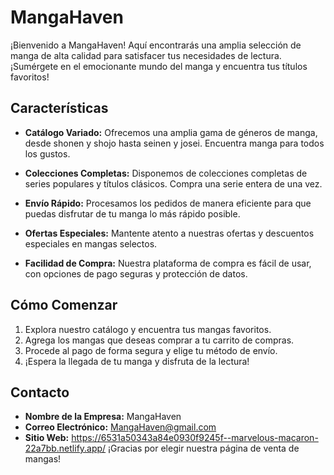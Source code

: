 # MangaHaven

¡Bienvenido a MangaHaven! Aquí encontrarás una amplia selección de manga de alta calidad para satisfacer tus necesidades de lectura. ¡Sumérgete en el emocionante mundo del manga y encuentra tus títulos favoritos!

## Características

- **Catálogo Variado:** Ofrecemos una amplia gama de géneros de manga, desde shonen y shojo hasta seinen y josei. Encuentra manga para todos los gustos.

- **Colecciones Completas:** Disponemos de colecciones completas de series populares y títulos clásicos. Compra una serie entera de una vez.

- **Envío Rápido:** Procesamos los pedidos de manera eficiente para que puedas disfrutar de tu manga lo más rápido posible.

- **Ofertas Especiales:** Mantente atento a nuestras ofertas y descuentos especiales en mangas selectos.

- **Facilidad de Compra:** Nuestra plataforma de compra es fácil de usar, con opciones de pago seguras y protección de datos.

## Cómo Comenzar

1. Explora nuestro catálogo y encuentra tus mangas favoritos.
2. Agrega los mangas que deseas comprar a tu carrito de compras.
3. Procede al pago de forma segura y elige tu método de envío.
4. ¡Espera la llegada de tu manga y disfruta de la lectura!

## Contacto

- **Nombre de la Empresa:** MangaHaven
- **Correo Electrónico:** MangaHaven@gmail.com
- **Sitio Web:** https://6531a50343a84e0930f9245f--marvelous-macaron-22a7bb.netlify.app/
¡Gracias por elegir nuestra página de venta de mangas!


